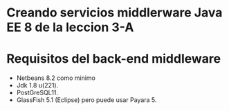 # Creando servicios middlerware Java EE 8 de la leccion 3-A

# Requisitos del back-end middleware

- Netbeans 8.2 como minimo
- Jdk 1.8 u(221).
- PostGreSQL11.
- GlassFish 5.1 (Eclipse) pero puede usar Payara 5.


